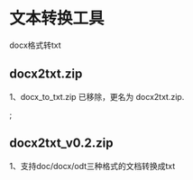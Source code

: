 # 文本转换工具

docx格式转txt
    
## docx2txt.zip    
   
1、docx_to_txt.zip 已移除，更名为 docx2txt.zip.
	
;

## docx2txt_v0.2.zip

1、支持doc/docx/odt三种格式的文档转换成txt
